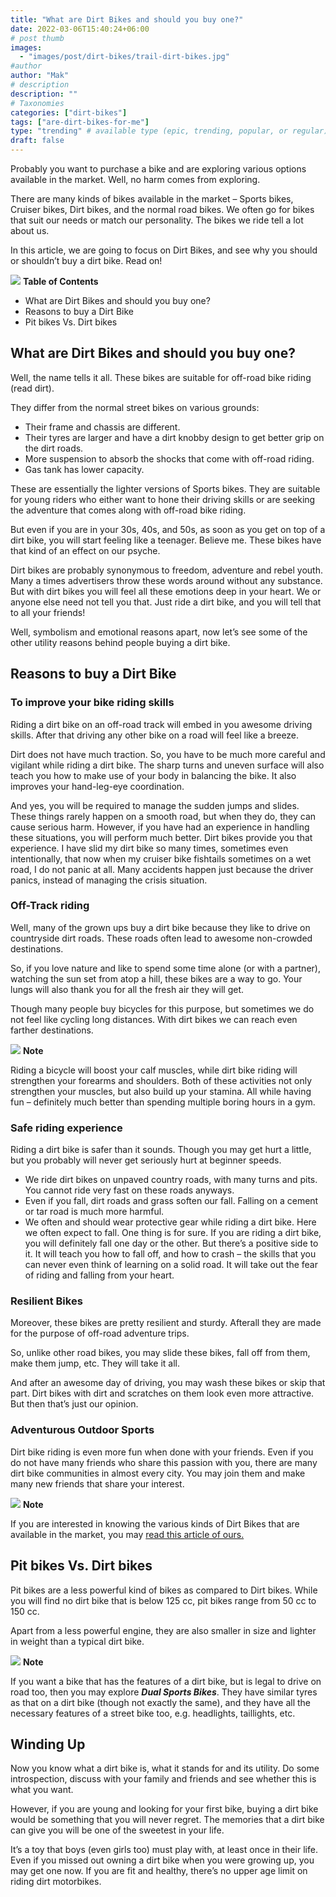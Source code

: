 ```yaml
---
title: "What are Dirt Bikes and should you buy one?"
date: 2022-03-06T15:40:24+06:00
# post thumb
images:
  - "images/post/dirt-bikes/trail-dirt-bikes.jpg"
#author
author: "Mak"
# description
description: ""
# Taxonomies
categories: ["dirt-bikes"]
tags: ["are-dirt-bikes-for-me"]
type: "trending" # available type (epic, trending, popular, or regular)
draft: false
---
```


Probably you want to purchase a bike and are exploring various options available in the market. Well, no harm comes from exploring. 

There are many kinds of bikes available in the market – Sports bikes, Cruiser bikes, Dirt bikes, and the normal road bikes. We often go for bikes that suit our needs or match our personality. The bikes we ride tell a lot about us. 

In this article, we are going to focus on Dirt Bikes, and see why you should or shouldn’t buy a dirt bike. Read on!

<div class="toc-mak">
<img src="../../images/pencil.png">
<b>Table of Contents</b>
<ul>
<li>What are Dirt Bikes and should you buy one?</li>
<li>Reasons to buy a Dirt Bike</li>
<li>Pit bikes Vs. Dirt bikes</li>
</ul>
</div>

## What are Dirt Bikes and should you buy one?

Well, the name tells it all. These bikes are suitable for off-road bike riding (read dirt).

They differ from the normal street bikes on various grounds:
* Their frame and chassis are different.
* Their tyres are larger and have a dirt knobby design to get better grip on the dirt roads.
* More suspension to absorb the shocks that come with off-road riding.
* Gas tank has lower capacity. 

These are essentially the lighter versions of Sports bikes. They are suitable for young riders who either want to hone their driving skills or are seeking the adventure that comes along with off-road bike riding. 

But even if you are in your 30s, 40s, and 50s, as soon as you get on top of a dirt bike, you will start feeling like a teenager. Believe me. These bikes have that kind of an effect on our psyche. 

Dirt bikes are probably synonymous to freedom, adventure and rebel youth. Many a times advertisers throw these words around without any substance. But with dirt bikes you will feel all these emotions deep in your heart. We or anyone else need not tell you that. Just ride a dirt bike, and you will tell that to all your friends!

Well, symbolism and emotional reasons apart, now let’s see some of the other utility reasons behind people buying a dirt bike. 


## Reasons to buy a Dirt Bike

### To improve your bike riding skills

Riding a dirt bike on an off-road track will embed in you awesome driving skills. After that driving any other bike on a road will feel like a breeze. 

Dirt does not have much traction. So, you have to be much more careful and vigilant while riding a dirt bike. The sharp turns and uneven surface will also teach you how to make use of your body in balancing the bike. It also improves your hand-leg-eye coordination. 

And yes, you will be required to manage the sudden jumps and slides. These things rarely happen on a smooth road, but when they do, they can cause serious harm. However, if you have had an experience in handling these situations, you will perform much better. Dirt bikes provide you that experience. I have slid my dirt bike so many times, sometimes even intentionally, that now when my cruiser bike fishtails sometimes on a wet road, I do not panic at all. Many accidents happen just because the driver panics, instead of managing the crisis situation. 

### Off-Track riding

Well, many of the grown ups buy a dirt bike because they like to drive on countryside dirt roads. These roads often lead to awesome non-crowded destinations. 

So, if you love nature and like to spend some time alone (or with a partner), watching the sun set from atop a hill, these bikes are a way to go. Your lungs will also thank you for all the fresh air they will get.

Though many people buy bicycles for this purpose, but sometimes we do not feel like cycling long distances. With dirt bikes we can reach even farther destinations. 

<div class="toc-mak">
  <img src="../../../images/pencil.png">
  <b>Note</b><br>

Riding a bicycle will boost your calf muscles, while dirt bike riding will strengthen your forearms and shoulders. Both of these activities not only strengthen your muscles, but also build up your stamina. All while having fun – definitely much better than spending multiple boring hours in a gym. 
</div>

### Safe riding experience

Riding a dirt bike is safer than it sounds. Though you may get hurt a little, but you probably will never get seriously hurt at beginner speeds. 

* We ride dirt bikes on unpaved country roads, with many turns and pits. You cannot ride very fast on these roads anyways. 
* Even if you fall, dirt roads and grass soften our fall. Falling on a cement or tar road is much more harmful. 
* We often and should wear protective gear while riding a dirt bike. Here we often expect to fall. 
One thing is for sure. If you are riding a dirt bike, you will definitely fall one day or the other. But there’s a positive side to it. It will teach you how to fall off, and how to crash – the skills that you can never even think of learning on a solid road.  It will take out the fear of riding and falling from your heart. 

### Resilient Bikes

Moreover, these bikes are pretty resilient and sturdy. Afterall they are made for the purpose of off-road adventure trips. 

So, unlike other road bikes, you may slide these bikes, fall off from them, make them jump, etc. They will take it all. 

And after an awesome day of driving, you may wash these bikes or skip that part. Dirt bikes with dirt and scratches on them look even more attractive. But then that’s just our opinion. 

### Adventurous Outdoor Sports

Dirt bike riding is even more fun when done with your friends. Even if you do not have many friends who share this passion with you, there are many dirt bike communities in almost every city. You may join them and make many new friends that share your interest. 

<div class="toc-mak">
  <img src="../../../images/pencil.png">
  <b>Note</b><br>

If you are interested in knowing the various kinds of Dirt Bikes that are available in the market, you may <a href="../types-of-dirt-bikes" title="Kinds of Dirt Bikes" class="mak-link">read this article of ours.</a> 
</div>


## Pit bikes Vs. Dirt bikes

Pit bikes are a less powerful kind of bikes as compared to Dirt bikes. While you will find no dirt bike that is below 125 cc, pit bikes range from 50 cc to 150 cc. 

Apart from a less powerful engine, they are also smaller in size and lighter in weight than a typical dirt bike. 

<div class="toc-mak">
  <img src="../../../images/pencil.png">
  <b>Note</b><br>

If you want a bike that has the features of a dirt bike, but is legal to drive on road too, then you may explore ***Dual Sports Bikes***. They have similar tyres as that on a dirt bike (though not exactly the same), and they have all the necessary features of a street bike too, e.g. headlights, taillights, etc. 
</div>


## Winding Up

Now you know what a dirt bike is, what it stands for and its utility. Do some introspection, discuss with your family and friends and see whether this is what you want. 

However, if you are young and looking for your first bike, buying a dirt bike would be something that you will never regret. The memories that a dirt bike can give you will be one of the sweetest in your life. 

It’s a toy that boys (even girls too) must play with, at least once in their life. Even if you missed out owning a dirt bike when you were growing up, you may get one now. If you are fit and healthy, there’s no upper age limit on riding dirt motorbikes. 

